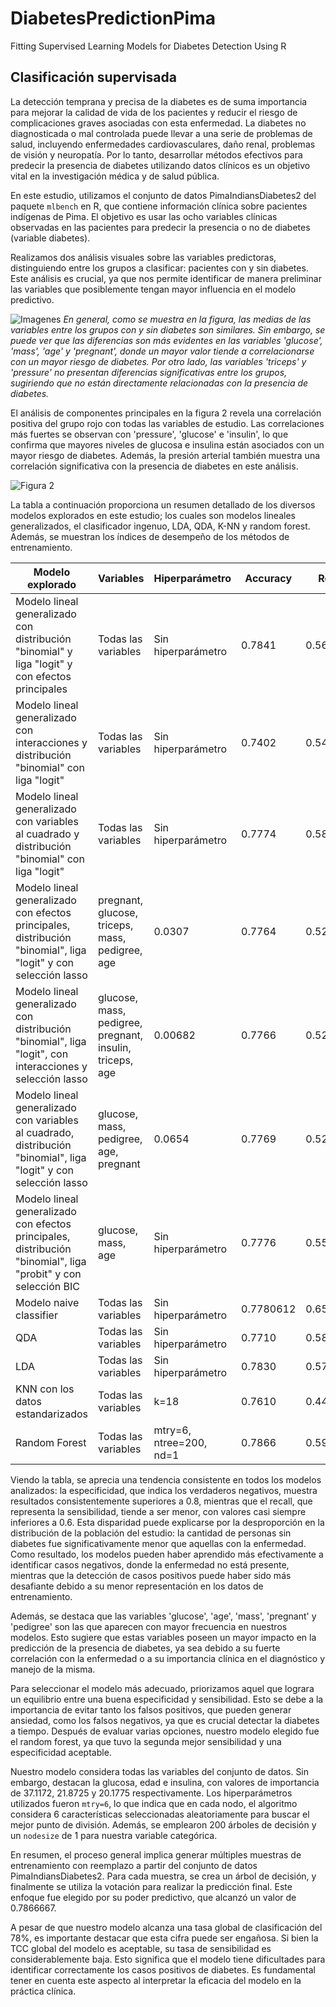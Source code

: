 
# DiabetesPredictionPima
Fitting Supervised Learning Models for Diabetes Detection Using R

## Clasificación supervisada

La detección temprana y precisa de la diabetes es de suma importancia para mejorar la calidad de vida de los pacientes y reducir el riesgo de complicaciones graves asociadas con esta enfermedad. La diabetes no diagnosticada o mal controlada puede llevar a una serie de problemas de salud, incluyendo enfermedades cardiovasculares, daño renal, problemas de visión y neuropatía. Por lo tanto, desarrollar métodos efectivos para predecir la presencia de diabetes utilizando datos clínicos es un objetivo vital en la investigación médica y de salud pública.

En este estudio, utilizamos el conjunto de datos PimaIndiansDiabetes2 del paquete `mlbench` en R, que contiene información clínica sobre pacientes indígenas de Pima. El objetivo es usar las ocho variables clínicas observadas en las pacientes para predecir la presencia o no de diabetes (variable diabetes).

Realizamos dos análisis visuales sobre las variables predictoras, distinguiendo entre los grupos a clasificar: pacientes con y sin diabetes. Este análisis es crucial, ya que nos permite identificar de manera preliminar las variables que posiblemente tengan mayor influencia en el modelo predictivo.

![Imagenes](Plot%202.1%20de%20la%20tarea%203%20del%20seminario.jpeg)
*En general, como se muestra en la figura, las medias de las variables entre los grupos con y sin diabetes son similares. Sin embargo, se puede ver que las diferencias son más evidentes en las variables 'glucose', 'mass', 'age' y 'pregnant', donde un mayor valor tiende a correlacionarse con un mayor riesgo de diabetes. Por otro lado, las variables 'triceps' y 'pressure' no presentan diferencias significativas entre los grupos, sugiriendo que no están directamente relacionadas con la presencia de diabetes.*

El análisis de componentes principales en la figura 2 revela una correlación positiva del grupo rojo con todas las variables de estudio. Las correlaciones más fuertes se observan con 'pressure', 'glucose' e 'insulin', lo que confirma que mayores niveles de glucosa e insulina están asociados con un mayor riesgo de diabetes. Además, la presión arterial también muestra una correlación significativa con la presencia de diabetes en este análisis.

![Figura 2](Biplot%20ejer.%202.2%20de%20T.%203%20del%20seminario.jpeg)

La tabla a continuación proporciona un resumen detallado de los diversos modelos explorados en este estudio; los cuales son modelos lineales generalizados, el clasificador ingenuo, LDA, QDA, K-NN y random forest. Además, se muestran los índices de desempeño de los métodos de entrenamiento.

| Modelo explorado | Variables | Hiperparámetro | Accuracy | Recall | Specificity |
|------------------|-----------|----------------|----------|--------|-------------|
| Modelo lineal generalizado con distribución "binomial" y liga "logit" y con efectos principales | Todas las variables | Sin hiperparámetro | 0.7841 | 0.5676 | 0.8923 |
| Modelo lineal generalizado con interacciones y distribución "binomial" con liga "logit" | Todas las variables | Sin hiperparámetro | 0.7402 | 0.5438 | 0.8384 |
| Modelo lineal generalizado con variables al cuadrado y distribución "binomial" con liga "logit" | Todas las variables | Sin hiperparámetro | 0.7774 | 0.5869 | 0.8726 |
| Modelo lineal generalizado con efectos principales, distribución "binomial", liga "logit" y con selección lasso | pregnant, glucose, triceps, mass, pedigree, age | 0.0307 | 0.7764 | 0.52 | 0.9046 |
| Modelo lineal generalizado con distribución "binomial", liga "logit", con interacciones y selección lasso | glucose, mass, pedigree, pregnant, insulin, triceps, age | 0.00682 | 0.7766 | 0.5238 | 0.9030 |
| Modelo lineal generalizado con variables al cuadrado, distribución "binomial", liga "logit" y con selección lasso | glucose, mass, pedigree, age, pregnant | 0.0654 | 0.7769 | 0.5276 | 0.9015 |
| Modelo lineal generalizado con efectos principales, distribución "binomial", liga "probit" y con selección BIC | glucose, mass, age | Sin hiperparámetro | 0.7776 | 0.5561 | 0.8884 |
| Modelo naive classifier | Todas las variables | Sin hiperparámetro | 0.7780612 | 0.6538462 | 0.8396947 |
| QDA | Todas las variables | Sin hiperparámetro | 0.7710 | 0.5892 | 0.8619 |
| LDA | Todas las variables | Sin hiperparámetro | 0.7830 | 0.5707 | 0.8892 |
| KNN con los datos estandarizados | Todas las variables | k=18 | 0.7610 | 0.4461 | 0.9184 |
| Random Forest | Todas las variables | mtry=6, ntree=200, nd=1 | 0.7866 | 0.5976 | 0.8811 |

Viendo la tabla, se aprecia una tendencia consistente en todos los modelos analizados: la especificidad, que indica los verdaderos negativos, muestra resultados consistentemente superiores a 0.8, mientras que el recall, que representa la sensibilidad, tiende a ser menor, con valores casi siempre inferiores a 0.6. Esta disparidad puede explicarse por la desproporción en la distribución de la población del estudio: la cantidad de personas sin diabetes fue significativamente menor que aquellas con la enfermedad. Como resultado, los modelos pueden haber aprendido más efectivamente a identificar casos negativos, donde la enfermedad no está presente, mientras que la detección de casos positivos puede haber sido más desafiante debido a su menor representación en los datos de entrenamiento.

Además, se destaca que las variables 'glucose', 'age', 'mass', 'pregnant' y 'pedigree' son las que aparecen con mayor frecuencia en nuestros modelos. Esto sugiere que estas variables poseen un mayor impacto en la predicción de la presencia de diabetes, ya sea debido a su fuerte correlación con la enfermedad o a su importancia clínica en el diagnóstico y manejo de la misma.

Para seleccionar el modelo más adecuado, priorizamos aquel que lograra un equilibrio entre una buena especificidad y sensibilidad. Esto se debe a la importancia de evitar tanto los falsos positivos, que pueden generar ansiedad, como los falsos negativos, ya que es crucial detectar la diabetes a tiempo. Después de evaluar varias opciones, nuestro modelo elegido fue el random forest, ya que tuvo la segunda mejor sensibilidad y una especificidad aceptable.

Nuestro modelo considera todas las variables del conjunto de datos. Sin embargo, destacan la glucosa, edad e insulina, con valores de importancia de 37.1172, 21.8725 y 20.1775 respectivamente. Los hiperparámetros utilizados fueron `mtry=6`, lo que indica que en cada nodo, el algoritmo considera 6 características seleccionadas aleatoriamente para buscar el mejor punto de división. Además, se emplearon 200 árboles de decisión y un `nodesize` de 1 para nuestra variable categórica.

En resumen, el proceso general implica generar múltiples muestras de entrenamiento con reemplazo a partir del conjunto de datos PimaIndiansDiabetes2. Para cada muestra, se crea un árbol de decisión, y finalmente se utiliza la votación para realizar la predicción final. Este enfoque fue elegido por su poder predictivo, que alcanzó un valor de 0.7866667.

A pesar de que nuestro modelo alcanza una tasa global de clasificación del 78%, es importante destacar que esta cifra puede ser engañosa. Si bien la TCC global del modelo es aceptable, su tasa de sensibilidad es considerablemente baja. Esto significa que el modelo tiene dificultades para identificar correctamente los casos positivos de diabetes. Es fundamental tener en cuenta este aspecto al interpretar la eficacia del modelo en la práctica clínica.

